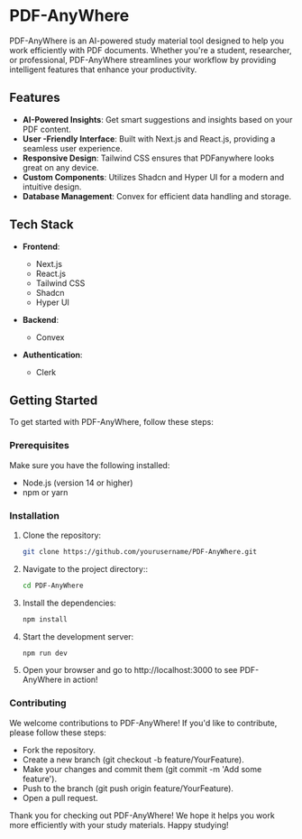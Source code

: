 # PDF-AnyWhere

PDF-AnyWhere is an AI-powered study material tool designed to help you work efficiently with PDF documents. Whether you're a student, researcher, or professional, PDF-AnyWhere streamlines your workflow by providing intelligent features that enhance your productivity.

## Features

- **AI-Powered Insights**: Get smart suggestions and insights based on your PDF content.
- **User -Friendly Interface**: Built with Next.js and React.js, providing a seamless user experience.
- **Responsive Design**: Tailwind CSS ensures that PDFanywhere looks great on any device.
- **Custom Components**: Utilizes Shadcn and Hyper UI for a modern and intuitive design.
- **Database Management**: Convex for efficient data handling and storage.

## Tech Stack

- **Frontend**: 
  - Next.js
  - React.js
  - Tailwind CSS
  - Shadcn
  - Hyper UI

- **Backend**: 
  - Convex

- **Authentication**: 
  - Clerk

## Getting Started

To get started with PDF-AnyWhere, follow these steps:

### Prerequisites

Make sure you have the following installed:

- Node.js (version 14 or higher)
- npm or yarn

### Installation

1. Clone the repository:

   ```bash
   git clone https://github.com/yourusername/PDF-AnyWhere.git

2. Navigate to the project directory::

   ```bash
   cd PDF-AnyWhere

3. Install the dependencies:

   ```bash
   npm install

4. Start the development server:

   ```bash
   npm run dev

5. Open your browser and go to http://localhost:3000 to see PDF-AnyWhere in action!

### Contributing
We welcome contributions to PDF-AnyWhere! If you'd like to contribute, please follow these steps:

- Fork the repository.
- Create a new branch (git checkout -b feature/YourFeature).
- Make your changes and commit them (git commit -m 'Add some feature').
- Push to the branch (git push origin feature/YourFeature).
- Open a pull request.

Thank you for checking out PDF-AnyWhere! We hope it helps you work more efficiently with your study materials. Happy studying!

